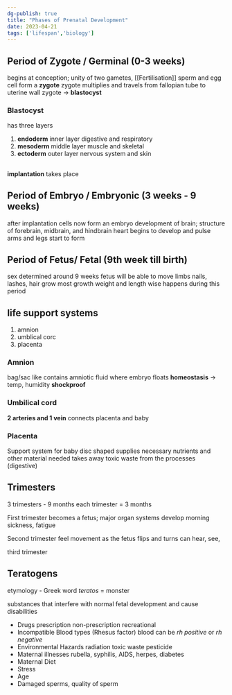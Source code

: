 ```yaml
---
dg-publish: true
title: "Phases of Prenatal Development"
date: 2023-04-21
tags: ['lifespan','biology']
---
```


## Period of Zygote / Germinal (0-3 weeks)
begins at conception; 
unity of two gametes, [[Fertilisation]] 
sperm and egg cell form a **zygote**
zygote multiplies and travels from fallopian tube to uterine wall
zygote -> **blastocyst**

### Blastocyst 
has three layers 
1. **endoderm**
inner layer
digestive and respiratory
2. **mesoderm**
middle layer
muscle and skeletal
3. **ectoderm**
outer layer
nervous system and skin

##  
**implantation** takes place

## Period of Embryo / Embryonic (3 weeks - 9 weeks)
after implantation
cells now form an embryo 
development of brain; structure of forebrain, midbrain, and hindbrain
heart begins to develop and pulse
arms and legs start to form 

## Period of Fetus/ Fetal (9th week till birth)
sex determined around 9 weeks 
fetus will be able to move limbs 
nails, lashes, hair grow 
most growth weight and length wise happens during this period

## **life support systems**
1. amnion
2. umblical corc
3. placenta

### Amnion 
bag/sac like 
contains amniotic fluid where embryo floats
**homeostasis** -> temp, humidity
**shockproof**

### Umbilical cord
**2 arteries and 1 vein**
connects placenta and baby

### Placenta 
Support system for baby
disc shaped 
supplies necessary nutrients and other material needed 
takes away toxic waste from the processes (digestive)


## Trimesters
3 trimesters - 9 months
each trimester = 3 months

First trimester 
becomes a fetus;
major organ systems develop
morning sickness, fatigue

Second trimester 
feel movement as the fetus flips and turns
can hear, see, 

third trimester 

## Teratogens
etymology - Greek word *teratos* = monster 

substances that interfere with normal fetal development and cause disabilities

- Drugs
	prescription 
	non-prescription 
	recreational
- Incompatible Blood types (Rhesus factor)
	blood can be *rh positive* or *rh negative* 
- Environmental Hazards 
	radiation
	toxic waste
	pesticide
- Maternal illnesses
	rubella, syphilis, AIDS, herpes, diabetes
- Maternal Diet 
- Stress 
- Age
- Damaged sperms, quality of sperm 